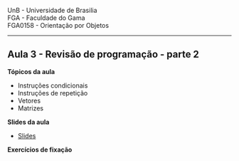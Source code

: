 UnB - Universidade de Brasilia  
FGA - Faculdade do Gama  
FGA0158 - Orientação por Objetos

---

## Aula 3 - Revisão de programação - parte 2

**Tópicos da aula**
- Instruções condicionais
- Instruções de repetição
- Vetores
- Matrizes

**Slides da aula**

* [Slides](link_para_os_slides)


**Exercícios de fixação**
